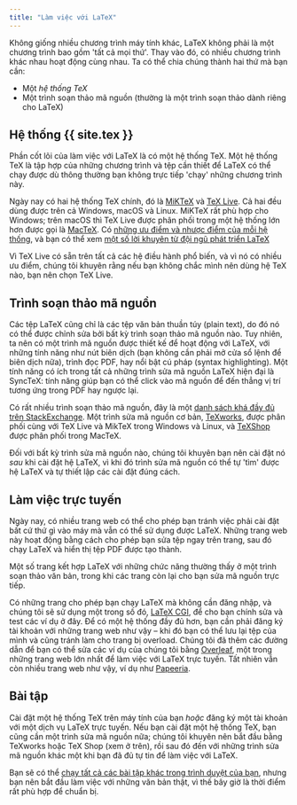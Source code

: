 ```yaml
---
title: "Làm việc với LaTeX"
---
```


Không giống nhiều chương trình máy tính khác, LaTeX không phải là một chương
trình bao gồm 'tất cả mọi thứ'. Thay vào đó, có nhiều chương trình khác nhau
hoạt động cùng nhau. Ta có thể chia chúng thành hai thứ mà bạn cần:

- Một _hệ thống TeX_
- Một trình soạn thảo mã nguồn (thường là một trình soạn thảo dành riêng cho
LaTeX)

## Hệ thống {{ site.tex }}

Phần cốt lõi của làm việc với LaTeX là có một hệ thống TeX. Một hệ thống TeX là
tập hợp của những chương trình và tệp cần thiết để LaTeX có thể chạy được dù
thông thường bạn không trực tiếp 'chạy' những chương trình này.

Ngày nay có hai hệ thống TeX chính, đó là [MiKTeX](https://www.miktex.org) và
[TeX Live](https://tug.org/texlive). Cả hai đều dùng được trên cả Windows, macOS
và Linux. MiKTeX rất phù hợp cho Windows; trên macOS thì TeX Live được phân phối
trong một hệ thống lớn hơn được gọi là [MacTeX](https://www.tug.org/mactex/).
Có [những ưu điểm và nhược điểm của mỗi hệ thống](https://tex.stackexchange.com/q/20036),
và bạn có thể xem 
[một số lời khuyên từ đội ngũ phát triển LaTeX](https://www.latex-project.org/get/)

Vì TeX Live có sẵn trên tất cả các hệ điều hành phổ biến, và vì nó có nhiều ưu
điểm, chúng tôi khuyên rằng nếu bạn không chắc mình nên dùng hệ TeX nào, bạn nên
chọn TeX Live.

## Trình soạn thảo mã nguồn

Các tệp LaTeX cũng chỉ là các tệp văn bản thuần túy (plain text), do đó nó có
thể được chỉnh sửa bởi bất kỳ trình soạn thảo mã nguồn nào. Tuy nhiên, ta nên có
một trình mã nguồn được thiết kế để hoạt động với LaTeX, với những tính năng như
nút biên dịch (bạn không cần phải mở cửa sổ lệnh để biên dịch nữa), trình đọc
PDF, hay nổi bật cú pháp (syntax highlighting). Một tính năng có ích trong tất
cả những trình sửa mã nguồn LaTeX hiện đại là SyncTeX: tính năng giúp bạn có thể
click vào mã nguồn để đến thẳng vị trí tương ứng trong PDF hay ngược lại.

Có rất nhiều trình soạn thảo mã nguồn, đây là một
[danh sách khá đầy đủ trên StackExchange](https://tex.stackexchange.com/q/339).
Một trình sửa mã nguồn cơ bản, [TeXworks](https://tug.org/texworks), được phân
phối cùng với TeX Live và MikTeX trong Windows và Linux, và
[TeXShop](https://pages.uoregon.edu/koch/texshop/) được phân phối trong MacTeX.

Đối với bất kỳ trình sửa mã nguồn nào, chúng tôi khuyên bạn nên cài đặt nó
_sau_ khi cài đặt hệ LaTeX, vì khi đó trình sửa mã nguồn có thể tự 'tìm' được
hệ LaTeX và tự thiết lập các cài đặt đúng cách.

## Làm việc trực tuyến

Ngày nay, có nhiều trang web có thể cho phép bạn tránh việc phải cài đặt bất cứ
thứ gì vào máy mà vẫn có thể sử dụng được LaTeX. Những trang web này hoạt động
bằng cách cho phép bạn sửa tệp ngay trên trang, sau đó chạy LaTeX và hiển thị
tệp PDF được tạo thành.

Một số trang kết hợp LaTeX với những chức năng thường thấy ở một trình soạn thảo
văn bản, trong khi các trang còn lại cho bạn sửa mã nguồn trực tiếp.

Có những trang cho phép bạn chạy LaTeX mà không cần đăng nhập, và chúng tôi sẽ
sử dụng một trong số đó, [LaTeX CGI](https://latexcgi.xyz), để cho bạn
chính sửa và test các ví dụ ở đây. Để có một hệ thống đầy đủ hơn, bạn cần phải
đăng ký tài khoản với những trang web như vậy &ndash; khi đó bạn có thể lưu lại
tệp của mình và cũng tránh làm cho trang bị overload. Chúng tôi đã thêm các
đường dẫn để bạn có thể sửa các ví dụ của chúng tôi bằng
[Overleaf](https://www.overleaf.com), một trong những trang web lớn nhất để làm
việc với LaTeX trực tuyến. Tất nhiên vẫn còn nhiều trang web như vậy, ví dụ như
[Papeeria](https://papeeria.com/).

## Bài tập

Cài đặt một hệ thống TeX trên máy tính của bạn _hoặc_ đăng ký một tài khoản với
một dịch vụ LaTeX trực tuyến. Nếu bạn cài đặt một hệ thống TeX, bạn cũng cần một
trình sửa mã nguồn nữa; chúng tôi khuyên nên bắt đầu bằng TeXworks hoặc TeX Shop
(xem ở trên), rồi sau đó đến với những trình sửa mã nguồn khác một khi bạn đã đủ
tự tin để làm việc với LaTeX.

Bạn sẽ có thể [chạy tất cả các bài tập khác trong trình duyệt của bạn](help.md),
nhưng bạn nên bắt đầu làm việc với những văn bản thật, vì thế bây giờ là thời
điểm rất phù hợp để chuẩn bị.
